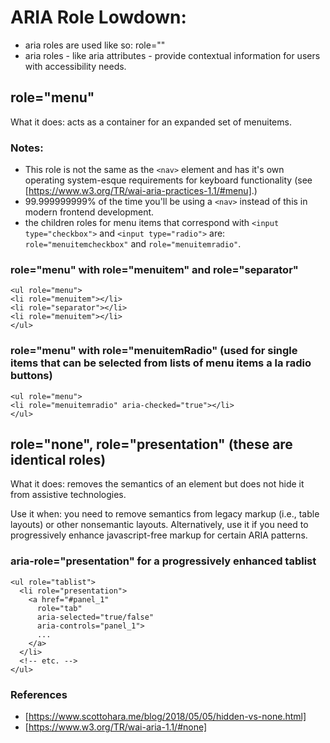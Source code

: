# ARIA Role Lowdown:

- aria roles are used like so: role=""
- aria roles - like aria attributes - provide contextual information for users with accessibility needs.

## role="menu"

What it does: acts as a container for an expanded set of menuitems.

### Notes:

- This role is not the same as the `<nav>` element and has it's own operating system-esque requirements for keyboard functionality (see [https://www.w3.org/TR/wai-aria-practices-1.1/#menu].)
- 99.999999999% of the time you'll be using a `<nav>` instead of this in modern frontend development.
- the children roles for menu items that correspond with `<input type="checkbox">` and `<input type="radio">` are: `role="menuitemcheckbox"` and `role="menuitemradio"`.

### role="menu" with role="menuitem" and role="separator"

```
<ul role="menu">
<li role="menuitem"></li>
<li role="separator"></li>
<li role="menuitem"></li>
</ul>
```

### role="menu" with role="menuitemRadio" (used for single items that can be selected from lists of menu items a la radio buttons)

```
<ul role="menu">
<li role="menuitemradio" aria-checked="true"></li>
</ul>
```

## role="none", role="presentation" (these are identical roles)

What it does: removes the semantics of an element but does not hide it from assistive technologies.

Use it when: you need to remove semantics from legacy markup (i.e., table layouts) or other nonsemantic layouts. Alternatively, use it if you need to progressively enhance javascript-free markup for certain ARIA patterns.

### aria-role="presentation" for a progressively enhanced tablist

```
<ul role="tablist">
  <li role="presentation">
    <a href="#panel_1"
      role="tab"
      aria-selected="true/false"
      aria-controls="panel_1">
      ...
    </a>
  </li>
  <!-- etc. -->
</ul>
```

### References

- [https://www.scottohara.me/blog/2018/05/05/hidden-vs-none.html]
- [https://www.w3.org/TR/wai-aria-1.1/#none]

